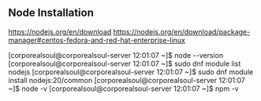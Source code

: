 ## Node Installation
https://nodejs.org/en/download
https://nodejs.org/en/download/package-manager#centos-fedora-and-red-hat-enterprise-linux


[corporealsoul@corporealsoul-server 12:01:07 ~]$ node --version
[corporealsoul@corporealsoul-server 12:01:07 ~]$ sudo dnf module list nodejs
[corporealsoul@corporealsoul-server 12:01:07 ~]$ sudo dnf module install nodejs:20/common
[corporealsoul@corporealsoul-server 12:01:07 ~]$ node -v
[corporealsoul@corporealsoul-server 12:01:07 ~]$ npm -v


